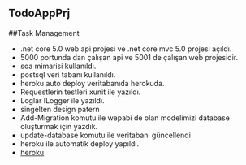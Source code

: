 ## TodoAppPrj
##Task Management
- .net core 5.0 web api projesi ve .net core mvc 5.0 projesi açıldı.
- 5000 portunda dan çalışan api ve 5001 de çalışan web projesidir.
- soa mimarisi kullanıldı.
- postsql veri tabanı kullanıldı.
- heroku auto deploy veritabanıda herokuda.
- Requestlerin testleri xunit ile yazıldı.
- Loglar ILogger ile yazıldı.
- singelten design patern
- Add-Migration komutu ile wepabi de olan modelimizi database oluşturmak için yazdık.
- update-database komutu ile veritabanı güncellendi
- heroku ile automatik deploy yapıldı.`
- [heroku](https://todoappprj.herokuapp.com/)
 
